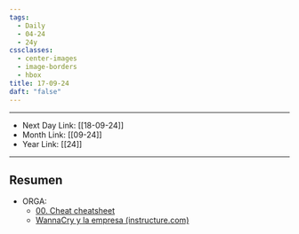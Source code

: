 ```yaml
---
tags:
  - Daily
  - 04-24
  - 24y
cssclasses:
  - center-images
  - image-borders
  - hbox
title: 17-09-24
daft: "false"
---
```

---
- Next Day Link: [[18-09-24]]
- Month Link: [[09-24]] 
- Year Link: [[24]]
___
## Resumen 
- ORGA: 
	- [00. Cheat cheatsheet](00.1.%20ORGA/00.%20Google%20Dorks/00.%20Cheat%20cheatsheet.md)
	- [WannaCry y la empresa (instructure.com)](https://ufv-es.instructure.com/courses/41988/assignments/364411?submitted=1)
	